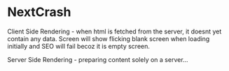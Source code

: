 # NextCrash

Client Side Rendering - when html is fetched from the server, it doesnt yet contain any data.
Screen will show flicking blank screen when loading initially and SEO will fail becoz it is empty screen.

Server Side Rendering - preparing content solely on a server...

